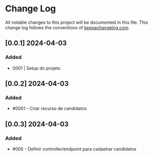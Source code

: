# Change Log
All notable changes to this project will be documented in this file. This change log follows the conventions of [keepachangelog.com](http://keepachangelog.com/).

## [0.0.1] 2024-04-03
### Added
- 0001 | Setup do projeto

## [0.0.2] 2024-04-03
### Added
- #0001 - Criar recurso de candidatos

## [0.0.3] 2024-04-03
### Added
- #005 - Definir controller/endpoint para cadastrar candidatos